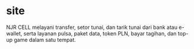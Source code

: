 # site
NJR CELL melayani transfer, setor tunai, dan tarik tunai dari bank atau e-wallet, serta layanan pulsa, paket data, token PLN, bayar tagihan, dan top-up game dalam satu tempat.
